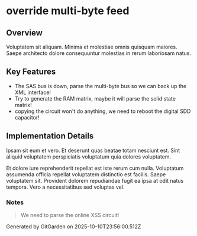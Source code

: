 # override multi-byte feed

## Overview
Voluptatem sit aliquam. Minima et molestiae omnis quisquam maiores. Saepe architecto dolore consequuntur molestias in rerum laboriosam natus.

## Key Features
- The SAS bus is down, parse the multi-byte bus so we can back up the XML interface!
- Try to generate the RAM matrix, maybe it will parse the solid state matrix!
- copying the circuit won't do anything, we need to reboot the digital SDD capacitor!

## Implementation Details
Ipsam sit eum et vero. Et deserunt quas beatae totam nesciunt est. Sint aliquid voluptatem perspiciatis voluptatum quia dolores voluptatem.
 Et dolore iure reprehenderit repellat est iste rerum cum nulla. Voluptatum assumenda officia repellat voluptatem distinctio est facilis. Saepe voluptatem sit. Provident dolorem repudiandae fugit ea ipsa at odit natus tempora. Vero a necessitatibus sed voluptas vel.

### Notes
> We need to parse the online XSS circuit!

Generated by GitGarden on 2025-10-10T23:56:00.512Z